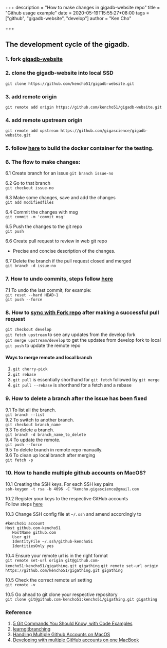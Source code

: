 +++
description = "How to make changes in gigadb-website repo"
title = "Github usage example"
date = 2020-05-19T15:55:27+08:00
tags = ["github", "gigadb-website", "develop"]
author = "Ken Cho"

+++
## The development cycle of the gigadb.  
 
### 1. fork [gigadb-website](https://github.com/gigascience/gigadb-website)

### 2. clone the gigadb-website into local SSD  
```git clone https://github.com/kencho51/gigadb-website.git```

### 3. add remote origin  
```git remote add origin https://github.com/kencho51/gigadb-website.git```

### 4. add remote upstream origin
```git remote add upstream https://github.com/gigascience/gigadb-website.git```

### 5. follow [here](https://github.com/kencho51/gigadb-website/tree/develop) to build the docker container for the testing.  

### 6. The flow to make changes:  

6.1 Create branch for an issue
```git branch issue-no```  

6.2 Go to that branch  
```git checkout issue-no```  

6.3 Make some changes, save and add the changes      
```git add modifiedfiles```  

6.4 Commit the changes with msg    
```git commit -m 'commit msg'``` 

6.5 Push the changes to the git repo     
```git push```  

6.6 Create pull request to review in web git repo    
- Precise and concise description of the changes.
 
6.7 Delete the branch if the pull request closed and merged  
```git branch -d issue-no```  


### 7. How to undo commits, steps follow [here](https://devconnected.com/how-to-undo-last-git-commit/)  

7.1 To undo the last commit, for example:    
`git reset --hard HEAD~1`  
`git push --force`  

### 8. How to [sync with Fork repo](https://help.github.com/en/github/collaborating-with-issues-and-pull-requests/syncing-a-fork) after making a successful pull request  
`git checkout develop`  
`git fetch upstream` to see any updates from the develop fork   
`git merge upstream/develop` to get the updates from develop fork to local  
`git push` to update the remote repo  

#### Ways to merge remote and local branch
1. `git cherry-pick`  
2. `git rebase`  
3. `git pull` is essentially shorthand for `git fetch` followed by `git merge`  
4. `git pull --rebase` is shorthand for a fetch and a rebase  

### 9. How to delete a branch after the issue has been fixed
   
9.1 To list all the branch.  
`git branch --list`  
9.2 To switch to another branch.    
`git checkout branch_name`  
9.3 To delete a branch.  
`git branch -d branch_name_to_delete`  
9.4 To update the remote.  
`git push --force`  
9.5 To delete branch in remote repo manually.  
9.6 To clean up local branch after merging  
`git fetch -p`  

### 10. How to handle multiple github accounts on MacOS?

10.1 Creating the SSH keys. For each SSH key pairs  
`ssh-keygen -t rsa -b 4096 -C "kencho.gigascience@gmail.com`

10.2 Register your keys to the respective GitHub accounts  
Follow steps [here](https://docs.github.com/en/github/authenticating-to-github/adding-a-new-ssh-key-to-your-github-account)

10.3 Change SSH config file at `~/.ssh` and amend accordingly to  
```ssh
#kencho51 account
Host github.com-kencho51
   HostName github.com
   User git
   IdentityFile ~/.ssh/github-kencho51
   IdentitiesOnly yes
```

10.4 Ensure your remote url is in the right format  
`git remote set-url origin git@github.com-kencho51:kencho51/gigathing.git gigathing`
`git remote set-url origin https://github.com/kencho51/gigathing.git gigathing`

10.5 Check the correct remote url setting  
`git remote -v`

10.5 Go ahead to git clone your respective repository  
`git clone git@github.com-kencho51:kencho51/gigathing.git gigathing`

### Reference
1. [5 Git Commands You Should Know, with Code Examples](https://www.freecodecamp.org/news/5-git-commands-you-should-know-with-code-examples/)
2. [learngitbranching](https://learngitbranching.js.org/)
3. [Handling Multiple Github Accounts on MacOS](https://gist.github.com/Jonalogy/54091c98946cfe4f8cdab2bea79430f9)
4. [Developing with multiple GitHub accounts on one MacBook](https://medium.com/@ibrahimlawal/developing-with-multiple-github-accounts-on-one-macbook-94ff6d4ab9ca)